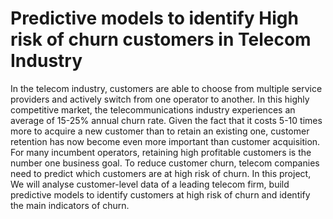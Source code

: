 # Predictive models to identify High risk of churn customers in Telecom Industry
In the telecom industry, customers are able to choose from multiple service providers and actively switch from one operator to another. In this highly competitive market, the telecommunications industry experiences an average of 15-25% annual churn rate. Given the fact that it costs 5-10 times more to acquire a new customer than to retain an existing one, customer retention has now become even more important than customer acquisition. For many incumbent operators, retaining high profitable customers is the number one business goal. To reduce customer churn, telecom companies need to predict which customers are at high risk of churn. In this project, We will analyse customer-level data of a leading telecom firm, build predictive models to identify customers at high risk of churn and identify the main indicators of churn.
